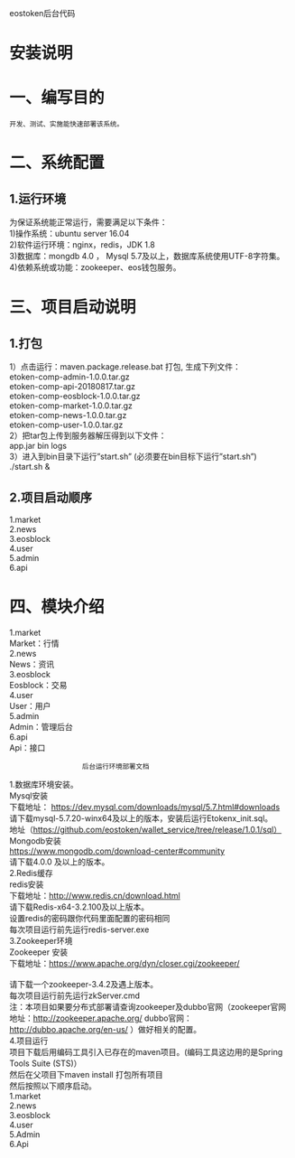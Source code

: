 eostoken后台代码

# 安装说明<br>

# 一、编写目的
	开发、测试、实施能快速部署该系统。
# 二、系统配置
##	1.运行环境
为保证系统能正常运行，需要满足以下条件：<br>
1)操作系统：ubuntu server 16.04 <br>
2)软件运行环境：nginx，redis，JDK 1.8<br>
3)数据库：mongdb 4.0 ， Mysql 5.7及以上，数据库系统使用UTF-8字符集。<br>
4)依赖系统或功能：zookeeper、eos钱包服务。<br>
# 三、项目启动说明
##	1.打包
1）点击运行：maven.package.release.bat  打包, 生成下列文件：<br>
etoken-comp-admin-1.0.0.tar.gz<br>
etoken-comp-api-20180817.tar.gz<br>
etoken-comp-eosblock-1.0.0.tar.gz<br>
etoken-comp-market-1.0.0.tar.gz <br>
etoken-comp-news-1.0.0.tar.gz<br>
etoken-comp-user-1.0.0.tar.gz<br>
2）把tar包上传到服务器解压得到以下文件：<br>
app.jar  bin  logs<br>
3）进入到bin目录下运行”start.sh” (必须要在bin目标下运行”start.sh”)<br>
./start.sh  &         

##	2.项目启动顺序
1.market <br>
2.news<br>
3.eosblock<br>
4.user<br>
5.admin<br>
6.api<br>
# 四、模块介绍
1.market<br>
Market：行情<br>
2.news<br>
News：资讯<br>
3.eosblock<br>
Eosblock：交易<br>
4.user<br>
User：用户<br>
5.admin<br>
Admin：管理后台<br>
6.api<br>
Api：接口<br>



                      后台运行环境部署文档

1.数据库环境安装。<br>
  Mysql安装<br>
     下载地址： https://dev.mysql.com/downloads/mysql/5.7.html#downloads<br>
     请下载mysql-5.7.20-winx64及以上的版本，安装后运行Etokenx_init.sql。<br>
     地址（https://github.com/eostoken/wallet_service/tree/release/1.0.1/sql）<br>
  Mongodb安装<br>
     https://www.mongodb.com/download-center#community<br>
     请下载4.0.0 及以上的版本。<br>
2.Redis缓存<br>
	redis安装<br>
    下载地址：http://www.redis.cn/download.html<br>
    请下载Redis-x64-3.2.100及以上版本。<br>
    设置redis的密码跟你代码里面配置的密码相同<br>
    每次项目运行前先运行redis-server.exe<br>
3.Zookeeper环境<br>
    Zookeeper 安装<br>
    下载地址：https://www.apache.org/dyn/closer.cgi/zookeeper/   <br>      
    请下载一个zookeeper-3.4.2及遇上版本。<br>
    每次项目运行前先运行zkServer.cmd<br>
    注：本项目如果要分布式部署请查询zookeeper及dubbo官网（zookeeper官网地址：http://zookeeper.apache.org/ dubbo官网：http://dubbo.apache.org/en-us/  ）做好相关的配置。<br>
4.项目运行<br>
    项目下载后用编码工具引入已存在的maven项目。(编码工具这边用的是Spring Tools Suite (STS)）<br>
    然后在父项目下maven install 打包所有项目<br>
    然后按照以下顺序启动。<br>
    1.market<br>
    2.news<br>
    3.eosblock<br>
    4.user<br>
    5.Admin<br>
    6.Api<br>

































